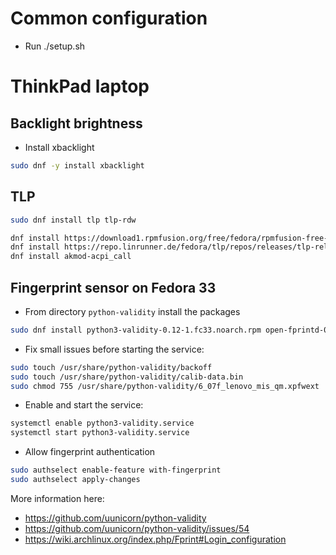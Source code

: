 # Common configuration

- Run ./setup.sh


# ThinkPad laptop

## Backlight brightness

- Install xbacklight
```sh
sudo dnf -y install xbacklight
```

## TLP

```sh
sudo dnf install tlp tlp-rdw

dnf install https://download1.rpmfusion.org/free/fedora/rpmfusion-free-release-$(rpm -E %fedora).noarch.rpm
dnf install https://repo.linrunner.de/fedora/tlp/repos/releases/tlp-release.fc$(rpm -E %fedora).noarch.rpm
dnf install akmod-acpi_call
```

## Fingerprint sensor on Fedora 33

- From directory `python-validity` install the packages
```sh
sudo dnf install python3-validity-0.12-1.fc33.noarch.rpm open-fprintd-0.6-1.fc33.noarch.rpm fprintd-clients-1.90.1-2.fc33.x86_64.rpm fprintd-clients-pam-1.90.1-2.fc33.x86_64.rpm
```
- Fix small issues before starting the service:
```sh
sudo touch /usr/share/python-validity/backoff
sudo touch /usr/share/python-validity/calib-data.bin
sudo chmod 755 /usr/share/python-validity/6_07f_lenovo_mis_qm.xpfwext
```
- Enable and start the service:
```sh
systemctl enable python3-validity.service
systemctl start python3-validity.service
```
- Allow fingerprint authentication
```sh
sudo authselect enable-feature with-fingerprint
sudo authselect apply-changes
```

More information here:
- https://github.com/uunicorn/python-validity
- https://github.com/uunicorn/python-validity/issues/54
- https://wiki.archlinux.org/index.php/Fprint#Login_configuration
